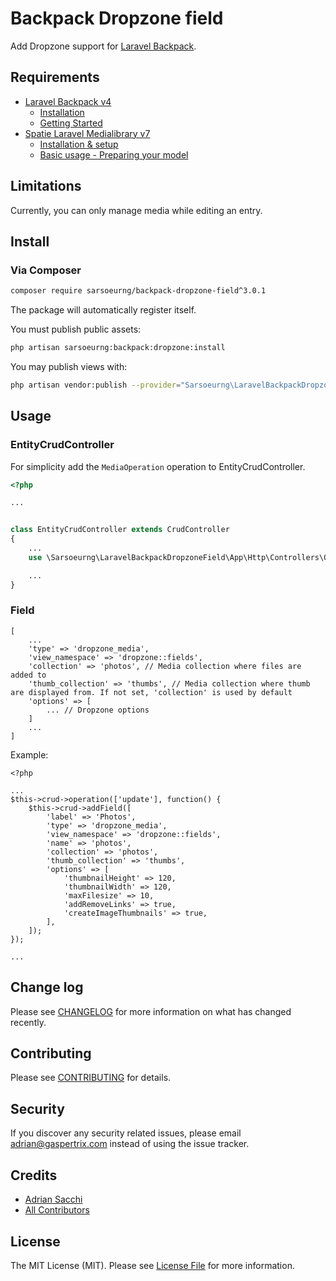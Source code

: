 # Backpack Dropzone field

Add Dropzone support for [Laravel Backpack](https://laravel-backpack.readme.io/docs).

## Requirements
- [Laravel Backpack v4](https://laravel-backpack.readme.io/docs)
	- [Installation](https://backpackforlaravel.com/docs/4.0/installation "Installation")
	- [Getting Started](https://backpackforlaravel.com/docs/4.0/introduction "Getting Started")
- [Spatie Laravel Medialibrary v7](https://docs.spatie.be/laravel-medialibrary/v7/)
	- [Installation & setup](https://docs.spatie.be/laravel-medialibrary/v7/installation-setup "Installation & setup")
	- [Basic usage - Preparing your model](https://docs.spatie.be/laravel-medialibrary/v7/basic-usage/preparing-your-model "Basic usage - Preparing your model")

## Limitations
Currently, you can only manage media while editing an entry.

## Install

### Via Composer

``` bash
composer require sarsoeurng/backpack-dropzone-field^3.0.1
```

The package will automatically register itself.

You must publish public assets:
``` bash
php artisan sarsoeurng:backpack:dropzone:install
```

You may publish views with:
``` bash
php artisan vendor:publish --provider="Sarsoeurng\LaravelBackpackDropzoneField\DropzoneFieldServiceProvider" --tag="views"
```

## Usage

### EntityCrudController

For simplicity add the `MediaOperation` operation to EntityCrudController.

```php
<?php

...


class EntityCrudController extends CrudController
{
	...
    use \Sarsoeurng\LaravelBackpackDropzoneField\App\Http\Controllers\Operations\MediaOperation;

	...
}

```

### Field


```
[
	...
	'type' => 'dropzone_media',
	'view_namespace' => 'dropzone::fields',
	'collection' => 'photos', // Media collection where files are added to
	'thumb_collection' => 'thumbs', // Media collection where thumb are displayed from. If not set, 'collection' is used by default
	'options' => [
		... // Dropzone options
	]
	...
]
```

Example:

```
<?php

...
$this->crud->operation(['update'], function() {
	$this->crud->addField([
		'label' => 'Photos',
		'type' => 'dropzone_media',
		'view_namespace' => 'dropzone::fields',
		'name' => 'photos',
		'collection' => 'photos',
		'thumb_collection' => 'thumbs',
		'options' => [
			'thumbnailHeight' => 120,
			'thumbnailWidth' => 120,
			'maxFilesize' => 10,
			'addRemoveLinks' => true,
			'createImageThumbnails' => true,
		],
	]);
});

...
```

## Change log

Please see [CHANGELOG](CHANGELOG.md) for more information on what has changed recently.

## Contributing

Please see [CONTRIBUTING](CONTRIBUTING.md) for details.

## Security

If you discover any security related issues, please email adrian@gaspertrix.com instead of using the issue tracker.

## Credits

- [Adrian Sacchi][link-author]
- [All Contributors][link-contributors]

## License

The MIT License (MIT). Please see [License File](LICENSE.md) for more information.

[link-author]: https://github.com/gaspertrix
[link-contributors]: ../../contributors
